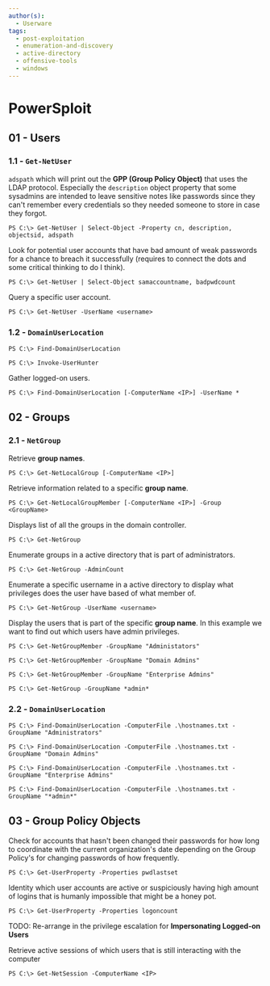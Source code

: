 ```yaml
---
author(s):
  - Userware
tags:
  - post-exploitation
  - enumeration-and-discovery
  - active-directory
  - offensive-tools
  - windows
---
```

# PowerSploit

## 01 - Users

### 1.1 - `Get-NetUser`

`adspath` which will print out the **GPP (Group Policy Object)** that uses the LDAP protocol. Especially the `description` object property that some sysadmins are intended to leave sensitive notes like passwords since they can't remember every credentials so they needed someone to store in case they forgot.

```
PS C:\> Get-NetUser | Select-Object -Property cn, description, objectsid, adspath
```

Look for potential user accounts that have bad amount of weak passwords for a chance to breach it successfully (requires to connect the dots and some critical thinking to do I think).

```
PS C:\> Get-NetUser | Select-Object samaccountname, badpwdcount
```

Query a specific user account.

```
PS C:\> Get-NetUser -UserName <username>
```

### 1.2 - `DomainUserLocation`

```
PS C:\> Find-DomainUserLocation

PS C:\> Invoke-UserHunter
```

Gather logged-on users.

```
PS C:\> Find-DomainUserLocation [-ComputerName <IP>] -UserName *
```

## 02 - Groups

### 2.1 - `NetGroup`

Retrieve **group names**.

```
PS C:\> Get-NetLocalGroup [-ComputerName <IP>]
```

Retrieve information related to a specific **group name**.

```
PS C:\> Get-NetLocalGroupMember [-ComputerName <IP>] -Group <GroupName>
```

Displays list of all the groups in the domain controller.

```
PS C:\> Get-NetGroup
```

Enumerate groups in a active directory that is part of administrators.

```
PS C:\> Get-NetGroup -AdminCount
```

Enumerate a specific username in a active directory to display what privileges does the user have based of what member of.

```
PS C:\> Get-NetGroup -UserName <username>
```

Display the users that is part of the specific **group name**. In this example we want to find out which users have admin privileges.

```
PS C:\> Get-NetGroupMember -GroupName "Administators"

PS C:\> Get-NetGroupMember -GroupName "Domain Admins"

PS C:\> Get-NetGroupMember -GroupName "Enterprise Admins"

PS C:\> Get-NetGroup -GroupName *admin*
```

### 2.2 - `DomainUserLocation`

```
PS C:\> Find-DomainUserLocation -ComputerFile .\hostnames.txt -GroupName "Administrators"

PS C:\> Find-DomainUserLocation -ComputerFile .\hostnames.txt -GroupName "Domain Admins"

PS C:\> Find-DomainUserLocation -ComputerFile .\hostnames.txt -GroupName "Enterprise Admins"

PS C:\> Find-DomainUserLocation -ComputerFile .\hostnames.txt -GroupName "*admin*"
```

## 03 - Group Policy Objects

Check for accounts that hasn't been changed their passwords for how long to coordinate with the current organization's date depending on the Group Policy's for changing passwords of how frequently.

```
PS C:\> Get-UserProperty -Properties pwdlastset
```

Identity which user accounts are active or suspiciously having high amount of logins that is humanly impossible that might be a honey pot.

```
PS C:\> Get-UserProperty -Properties logoncount
```

TODO: Re-arrange in the privilege escalation for **Impersonating Logged-on Users**

Retrieve active sessions of which users that is still interacting with the computer

```
PS C:\> Get-NetSession -ComputerName <IP>
```